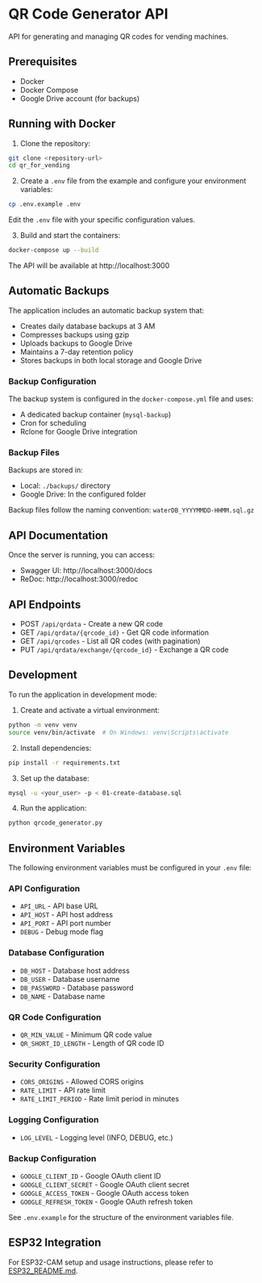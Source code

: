 # QR Code Generator API

API for generating and managing QR codes for vending machines.

## Prerequisites

- Docker
- Docker Compose
- Google Drive account (for backups)

## Running with Docker

1. Clone the repository:
```bash
git clone <repository-url>
cd qr_for_vending
```

2. Create a `.env` file from the example and configure your environment variables:
```bash
cp .env.example .env
```
Edit the `.env` file with your specific configuration values.

3. Build and start the containers:
```bash
docker-compose up --build
```

The API will be available at http://localhost:3000

## Automatic Backups

The application includes an automatic backup system that:
- Creates daily database backups at 3 AM
- Compresses backups using gzip
- Uploads backups to Google Drive
- Maintains a 7-day retention policy
- Stores backups in both local storage and Google Drive

### Backup Configuration

The backup system is configured in the `docker-compose.yml` file and uses:
- A dedicated backup container (`mysql-backup`)
- Cron for scheduling
- Rclone for Google Drive integration

### Backup Files

Backups are stored in:
- Local: `./backups/` directory
- Google Drive: In the configured folder

Backup files follow the naming convention: `waterDB_YYYYMMDD-HHMM.sql.gz`

## API Documentation

Once the server is running, you can access:
- Swagger UI: http://localhost:3000/docs
- ReDoc: http://localhost:3000/redoc

## API Endpoints

- POST `/api/qrdata` - Create a new QR code
- GET `/api/qrdata/{qrcode_id}` - Get QR code information
- GET `/api/qrcodes` - List all QR codes (with pagination)
- PUT `/api/qrdata/exchange/{qrcode_id}` - Exchange a QR code

## Development

To run the application in development mode:

1. Create and activate a virtual environment:
```bash
python -m venv venv
source venv/bin/activate  # On Windows: venv\Scripts\activate
```

2. Install dependencies:
```bash
pip install -r requirements.txt
```

3. Set up the database:
```bash
mysql -u <your_user> -p < 01-create-database.sql
```

4. Run the application:
```bash
python qrcode_generator.py
```

## Environment Variables

The following environment variables must be configured in your `.env` file:

### API Configuration
- `API_URL` - API base URL
- `API_HOST` - API host address
- `API_PORT` - API port number
- `DEBUG` - Debug mode flag

### Database Configuration
- `DB_HOST` - Database host address
- `DB_USER` - Database username
- `DB_PASSWORD` - Database password
- `DB_NAME` - Database name

### QR Code Configuration
- `QR_MIN_VALUE` - Minimum QR code value
- `QR_SHORT_ID_LENGTH` - Length of QR code ID

### Security Configuration
- `CORS_ORIGINS` - Allowed CORS origins
- `RATE_LIMIT` - API rate limit
- `RATE_LIMIT_PERIOD` - Rate limit period in minutes

### Logging Configuration
- `LOG_LEVEL` - Logging level (INFO, DEBUG, etc.)

### Backup Configuration
- `GOOGLE_CLIENT_ID` - Google OAuth client ID
- `GOOGLE_CLIENT_SECRET` - Google OAuth client secret
- `GOOGLE_ACCESS_TOKEN` - Google OAuth access token
- `GOOGLE_REFRESH_TOKEN` - Google OAuth refresh token

See `.env.example` for the structure of the environment variables file.

## ESP32 Integration

For ESP32-CAM setup and usage instructions, please refer to [ESP32_README.md](ESP32_README.md). 